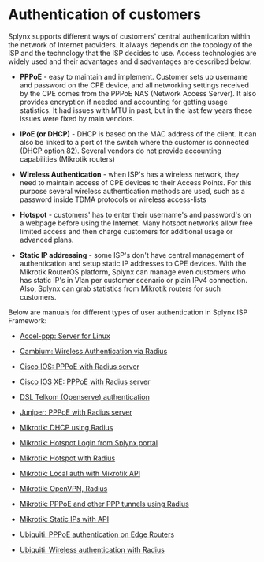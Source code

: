 Authentication of customers
==========

Splynx supports different ways of customers' central authentication within the network of Internet providers. It always depends on the topology of the ISP and the technology that the ISP decides to use. Access technologies are widely used and their advantages and disadvantages are described below:

* **PPPoE** - easy to maintain and implement. Customer sets up username and password on the CPE device, and all networking settings received by the CPE comes from the PPPoE NAS (Network Access Server). It also provides encryption if needed and accounting for getting usage statistics. It had issues with MTU in past, but in the last few years these issues were fixed by main vendors.

* **IPoE (or DHCP)** - DHCP is based on the MAC address of the client. It can also be linked to a port of the switch where the customer is connected ([DHCP option 82](networking/authentication_of_customers/dhcp_option_82/dhcp_option_82.md)). Several vendors do not provide accounting capabilities (Mikrotik routers)

* **Wireless Authentication** - when ISP's has a wireless network, they need to maintain access of CPE devices to their Access Points. For this purpose several wireless authentication methods are used, such as a password inside TDMA protocols or wireless access-lists

* **Hotspot** - customers' has to enter their username's and password's on a webpage before using the Internet. Many hotspot networks allow free limited access and then charge customers for additional usage or advanced plans.

* **Static IP addressing** - some ISP's don't have central management of authentication and setup static IP addresses to CPE devices. With the Mikrotik RouterOS platform, Splynx can manage even customers who has static IP's in Vlan per customer scenario or plain IPv4 connection. Also, Splynx can grab statistics from Mikrotik routers for such customers.


Below are manuals for different types of user authentication in Splynx ISP Framework:


* [Accel-ppp: Server for Linux](networking/authentication_of_customers/linux_accel/linux_accel.md)

* [Cambium: Wireless Authentication via Radius](networking/authentication_of_customers/cambium_wireless_auth_radius/cambium_wireless_auth_radius.md)

* [Cisco IOS: PPPoE with Radius server](networking/authentication_of_customers/cisco_pppoe_radius/cisco_pppoe_radius.md)

* [Cisco IOS XE: PPPoE with Radius server](networking/authentication_of_customers/cisco_xe_pppoe_radius/cisco_xe_pppoe_radius.md)

* [DSL Telkom (Openserve) authentication](networking/authentication_of_customers/dsl_telkom_openserve/dsl_telkom_openserve.md)

* [Juniper: PPPoE with Radius server](networking/authentication_of_customers/juniper_pppoe_radius/juniper_pppoe_radius.md)

* [Mikrotik: DHCP using Radius](networking/authentication_of_customers/mikrotik_dhcp_radius/mikrotik_dhcp_radius.md)

* [Mikrotik: Hotspot Login from Splynx portal](networking/authentication_of_customers/mikrotik_hotspot_from_portal/mikrotik_hotspot_from_portal.md)

* [Mikrotik: Hotspot with Radius](networking/authentication_of_customers/mikrotik_hotspot_radius/mikrotik_hotspot_radius.md)

* [Mikrotik: Local auth with Mikrotik API](networking/authentication_of_customers/mikrotik_local_auth_api/mikrotik_local_auth_api.md)

* [Mikrotik: OpenVPN, Radius](networking/authentication_of_customers/mikrotik_openvpn_radius/mikrotik_openvpn_radius.md)

* [Mikrotik: PPPoE and other PPP tunnels using Radius](networking/authentication_of_customers/mikrotik_pppoe_radius/mikrotik_pppoe_radius.md)

* [Mikrotik: Static IPs with API](networking/authentication_of_customers/mikrotik_static_api/mikrotik_static_api.md)

* [Ubiquiti: PPPoE authentication on Edge Routers](networking/authentication_of_customers/ubiquiti_pppoe_edge/ubiquiti_pppoe_edge.md)

* [Ubiquiti: Wireless authentication with Radius](networking/authentication_of_customers/ubiquiti_wireless_auth_radius/ubiquiti_wireless_auth_radius.md)
